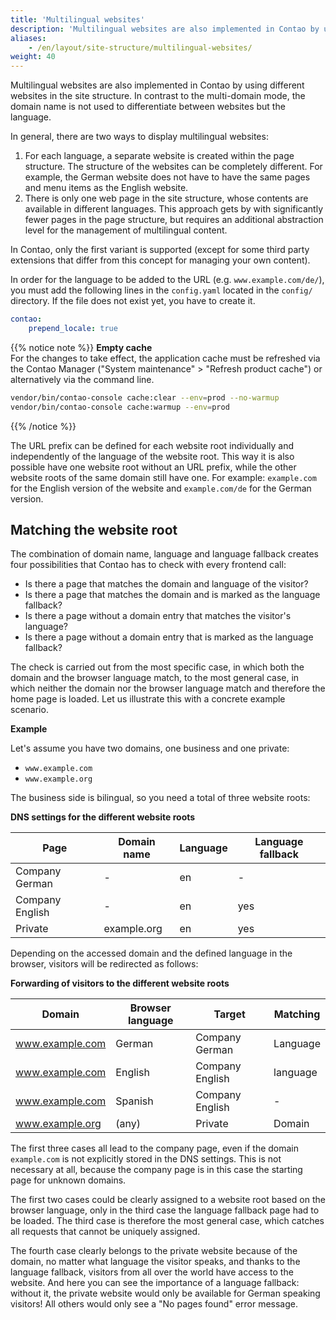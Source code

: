 ```yaml
---
title: 'Multilingual websites'
description: 'Multilingual websites are also implemented in Contao by using different websites in the site structure. In contrast to multidomain setups, the websites do not differ by domain name but by language.'
aliases:
    - /en/layout/site-structure/multilingual-websites/
weight: 40
---
```


Multilingual websites are also implemented in Contao by using different websites in the site structure. In contrast to the multi-domain mode, the domain name is not used to differentiate between websites but the language.

In general, there are two ways to display multilingual websites:

1. For each language, a separate website is created within the page structure. The structure of the websites can be completely different. For example, the German website does not have to have the same pages and menu items as the English website.
2. There is only one web page in the site structure, whose contents are available in different languages. This approach gets by with significantly fewer pages in the page structure, but requires an additional abstraction level for the management of multilingual content.

In Contao, only the first variant is supported (except for some third party extensions that differ from this concept for managing your own content).

In order for the language to be added to the URL (e.g. `www.example.com/de/`), you must add the following lines in the `config.yaml` located in the `config/` directory. If the file does not exist yet, you have to create it.

```yaml
contao:
    prepend_locale: true
```

{{% notice note %}}
**Empty cache**  
For the changes to take effect, the application cache must be refreshed via the Contao Manager ("System maintenance" &gt; "Refresh product cache") or alternatively via the command line.

```bash
vendor/bin/contao-console cache:clear --env=prod --no-warmup
vendor/bin/contao-console cache:warmup --env=prod
```
{{% /notice %}}

The URL prefix can be defined for each website root individually and independently of
the language of the website root. This way it is also possible have one website root without an URL prefix, while the other
website roots of the same domain still have one. For example: `example.com` for the English version of the website and
`example.com/de` for the German version.


## Matching the website root

The combination of domain name, language and language fallback creates four possibilities that Contao has to check with every frontend call:

- Is there a page that matches the domain and language of the visitor?
- Is there a page that matches the domain and is marked as the language fallback?
- Is there a page without a domain entry that matches the visitor's language?
- Is there a page without a domain entry that is marked as the language fallback?

The check is carried out from the most specific case, in which both the domain and the browser language match, to the most general case, in which neither the domain nor the browser language match and therefore the home page is loaded. Let us illustrate this with a concrete example scenario.

**Example**

Let's assume you have two domains, one business and one private:

- `www.example.com`
- `www.example.org`

The business side is bilingual, so you need a total of three website roots:

**DNS settings for the different website roots**

| Page | Domain name | Language | Language fallback |
| ---- | ----------- | -------- | ----------------- |
| Company German | - | en | - |
| Company English | - | en | yes |
| Private | example.org | en | yes |

Depending on the accessed domain and the defined language in the browser, visitors will be redirected as follows:

**Forwarding of visitors to the different website roots**

| Domain | Browser language | Target | Matching |
| ------ | ---------------- | --------- | ---------- |
| www.example.com | German | Company German | Language |
| www.example.com | English | Company English | language |
| www.example.com | Spanish | Company English | - |
| www.example.org | (any) | Private | Domain |

The first three cases all lead to the company page, even if the domain `example.com` is not explicitly stored in the DNS settings. This is not necessary at all, because the company page is in this case the starting page for unknown domains.

The first two cases could be clearly assigned to a website root based on the browser language, only in the third case the language fallback page had to be loaded. The third case is therefore the most general case, which catches all requests that cannot be uniquely assigned.

The fourth case clearly belongs to the private website because of the domain, no matter what language the visitor speaks, and thanks to the language fallback, visitors from all over the world have access to the website. And here you can see the importance of a language fallback: without it, the private website would only be available for German speaking visitors! All others would only see a "No pages found" error message.
